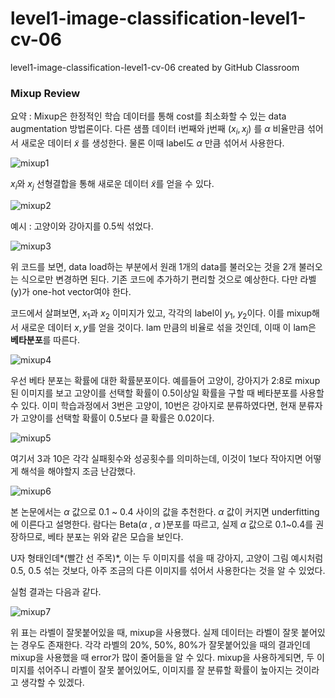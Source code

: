 # level1-image-classification-level1-cv-06
level1-image-classification-level1-cv-06 created by GitHub Classroom

### Mixup Review

요약 : Mixup은 한정적인 학습 데이터를 통해 cost를 최소화할 수 있는 data augmentation 방법론이다. 다른 샘플 데이터 i번째와 j번째 $(x_i, x_j)$ 를 $\alpha$ 비율만큼 섞어서 새로운 데이터 $\tilde{x}$ 를 생성한다. 물론 이때 label도 $\alpha$ 만큼 섞어서 사용한다. 

![mixup1](https://user-images.githubusercontent.com/44994262/156910562-d8f7d4f6-ef2f-4237-a81f-5182e8709817.png)

$x_i$와 $x_j$ 선형결합을 통해 새로운 데이터 $\tilde{x}$를 얻을 수 있다. 

![mixup2](https://user-images.githubusercontent.com/44994262/156910574-9ad98b88-4ffe-423b-900f-848383cdb16a.png)

예시 : 고양이와 강아지를 0.5씩 섞었다.

![mixup3](https://user-images.githubusercontent.com/44994262/156910583-447246ff-4b64-4bfc-a489-d4ed347a7e1a.png)

위 코드를 보면, data load하는 부분에서 원래 1개의 data를 불러오는 것을 2개 불러오는 식으로만 변경하면 된다. 기존 코드에 추가하기 편리할 것으로 예상한다. 다만 라벨(y)가 one-hot vector여야 한다.

코드에서 살펴보면, $x_1$과 $x_2$ 이미지가 있고, 각각의 label이 $y_1$, $y_2$이다. 이를 mixup해서 새로운 데이터 $x,y$를 얻을 것이다. lam 만큼의 비율로 섞을 것인데, 이때 이 lam은 **베타분포**를 따른다. 

![mixup4](https://user-images.githubusercontent.com/44994262/156910588-19b6e43f-ff51-4f47-bf71-4a818371a391.png)

우선 베타 분포는 확률에 대한 확률분포이다. 예를들어 고양이, 강아지가 2:8로 mixup된 이미지를 보고 고양이를 선택할 확률이 0.5이상일 확률을 구할 때 베타분포를 사용할 수 있다. 
이미 학습과정에서 3번은 고양이, 10번은 강아지로 분류하였다면, 현재 분류자가 고양이를 선택할 확률이 0.5보다 클 확률은 0.02이다. 

![mixup5](https://user-images.githubusercontent.com/44994262/156910596-951228d9-64e7-4d6e-a434-598102283944.png)

여기서 3과 10은 각각 실패횟수와 성공횟수를 의미하는데, 이것이 1보다 작아지면 어떻게 해석을 해야할지 조금 난감했다. 

![mixup6](https://user-images.githubusercontent.com/44994262/156910607-7395f070-9d7e-49d7-8527-fdce07f53a71.png)


본 논문에서는 $\alpha$ 값으로 0.1 ~ 0.4 사이의 값을 추천한다. $\alpha$ 값이 커지면 underfitting에 이른다고 설명한다. 람다는 Beta($\alpha$ , $\alpha$ )분포를 따르고, 실제 $\alpha$ 값으로 0.1~0.4를 권장하므로, 베타 분포는 위와 같은 모습을 보인다. 

U자 형태인데*(빨간 선 주목)*, 이는 두 이미지를 섞을 때 강아지, 고양이 그림 예시처럼 0.5, 0.5 섞는 것보다, 아주 조금의 다른 이미지를 섞어서 사용한다는 것을 알 수 있었다. 

실험 결과는 다음과 같다. 

![mixup7](https://user-images.githubusercontent.com/44994262/156910626-eaf4aaba-c2b6-4995-a8c5-d8f00129b6ea.png)

위 표는 라벨이 잘못붙어있을 때, mixup을 사용했다. 실제 데이터는 라벨이 잘못 붙어있는 경우도 존재한다. 각각 라벨의 20%, 50%, 80%가 잘못붙어있을 때의 결과인데 mixup을 사용했을 때 error가 많이 줄어듦을 알 수 있다. 
mixup을 사용하게되면, 두 이미지를 섞어주니 라벨이 잘못 붙어있어도, 이미지를 잘 분류할 확률이 높아지는 것이라고 생각할 수 있겠다.
